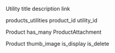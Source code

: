 Utility
title
description
link


products_utilities
product_id
utility_id

Product has_many ProductAttachment

Product
thumb_image
is_display
is_delete
